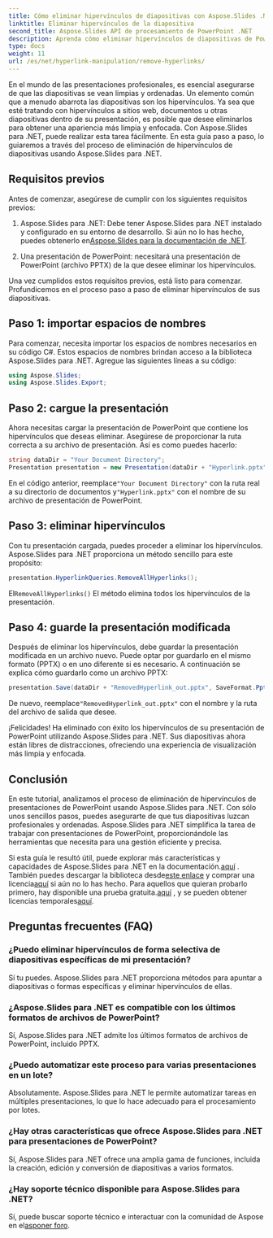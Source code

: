 ```yaml
---
title: Cómo eliminar hipervínculos de diapositivas con Aspose.Slides .NET
linktitle: Eliminar hipervínculos de la diapositiva
second_title: Aspose.Slides API de procesamiento de PowerPoint .NET
description: Aprenda cómo eliminar hipervínculos de diapositivas de PowerPoint usando Aspose.Slides para .NET. Crea presentaciones limpias y profesionales.
type: docs
weight: 11
url: /es/net/hyperlink-manipulation/remove-hyperlinks/
---
```


En el mundo de las presentaciones profesionales, es esencial asegurarse de que las diapositivas se vean limpias y ordenadas. Un elemento común que a menudo abarrota las diapositivas son los hipervínculos. Ya sea que esté tratando con hipervínculos a sitios web, documentos u otras diapositivas dentro de su presentación, es posible que desee eliminarlos para obtener una apariencia más limpia y enfocada. Con Aspose.Slides para .NET, puede realizar esta tarea fácilmente. En esta guía paso a paso, lo guiaremos a través del proceso de eliminación de hipervínculos de diapositivas usando Aspose.Slides para .NET.

## Requisitos previos

Antes de comenzar, asegúrese de cumplir con los siguientes requisitos previos:

1.  Aspose.Slides para .NET: Debe tener Aspose.Slides para .NET instalado y configurado en su entorno de desarrollo. Si aún no lo has hecho, puedes obtenerlo en[Aspose.Slides para la documentación de .NET](https://reference.aspose.com/slides/net/).

2. Una presentación de PowerPoint: necesitará una presentación de PowerPoint (archivo PPTX) de la que desee eliminar los hipervínculos.

Una vez cumplidos estos requisitos previos, está listo para comenzar. Profundicemos en el proceso paso a paso de eliminar hipervínculos de sus diapositivas.

## Paso 1: importar espacios de nombres

Para comenzar, necesita importar los espacios de nombres necesarios en su código C#. Estos espacios de nombres brindan acceso a la biblioteca Aspose.Slides para .NET. Agregue las siguientes líneas a su código:

```csharp
using Aspose.Slides;
using Aspose.Slides.Export;
```

## Paso 2: cargue la presentación

Ahora necesitas cargar la presentación de PowerPoint que contiene los hipervínculos que deseas eliminar. Asegúrese de proporcionar la ruta correcta a su archivo de presentación. Así es como puedes hacerlo:

```csharp
string dataDir = "Your Document Directory";
Presentation presentation = new Presentation(dataDir + "Hyperlink.pptx");
```

 En el código anterior, reemplace`"Your Document Directory"` con la ruta real a su directorio de documentos y`"Hyperlink.pptx"` con el nombre de su archivo de presentación de PowerPoint.

## Paso 3: eliminar hipervínculos

Con tu presentación cargada, puedes proceder a eliminar los hipervínculos. Aspose.Slides para .NET proporciona un método sencillo para este propósito:

```csharp
presentation.HyperlinkQueries.RemoveAllHyperlinks();
```

 El`RemoveAllHyperlinks()` El método elimina todos los hipervínculos de la presentación.

## Paso 4: guarde la presentación modificada

Después de eliminar los hipervínculos, debe guardar la presentación modificada en un archivo nuevo. Puede optar por guardarlo en el mismo formato (PPTX) o en uno diferente si es necesario. A continuación se explica cómo guardarlo como un archivo PPTX:

```csharp
presentation.Save(dataDir + "RemovedHyperlink_out.pptx", SaveFormat.Pptx);
```

 De nuevo, reemplace`"RemovedHyperlink_out.pptx"` con el nombre y la ruta del archivo de salida que desee.

¡Felicidades! Ha eliminado con éxito los hipervínculos de su presentación de PowerPoint utilizando Aspose.Slides para .NET. Sus diapositivas ahora están libres de distracciones, ofreciendo una experiencia de visualización más limpia y enfocada.

## Conclusión

En este tutorial, analizamos el proceso de eliminación de hipervínculos de presentaciones de PowerPoint usando Aspose.Slides para .NET. Con sólo unos sencillos pasos, puedes asegurarte de que tus diapositivas luzcan profesionales y ordenadas. Aspose.Slides para .NET simplifica la tarea de trabajar con presentaciones de PowerPoint, proporcionándole las herramientas que necesita para una gestión eficiente y precisa.

Si esta guía le resultó útil, puede explorar más características y capacidades de Aspose.Slides para .NET en la documentación.[aquí](https://reference.aspose.com/slides/net/) . También puedes descargar la biblioteca desde[este enlace](https://releases.aspose.com/slides/net/) y comprar una licencia[aquí](https://purchase.aspose.com/buy) si aún no lo has hecho. Para aquellos que quieran probarlo primero, hay disponible una prueba gratuita.[aquí](https://releases.aspose.com/) , y se pueden obtener licencias temporales[aquí](https://purchase.aspose.com/temporary-license/).

## Preguntas frecuentes (FAQ)

### ¿Puedo eliminar hipervínculos de forma selectiva de diapositivas específicas de mi presentación?
Sí tu puedes. Aspose.Slides para .NET proporciona métodos para apuntar a diapositivas o formas específicas y eliminar hipervínculos de ellas.

### ¿Aspose.Slides para .NET es compatible con los últimos formatos de archivos de PowerPoint?
Sí, Aspose.Slides para .NET admite los últimos formatos de archivos de PowerPoint, incluido PPTX.

### ¿Puedo automatizar este proceso para varias presentaciones en un lote?
Absolutamente. Aspose.Slides para .NET le permite automatizar tareas en múltiples presentaciones, lo que lo hace adecuado para el procesamiento por lotes.

### ¿Hay otras características que ofrece Aspose.Slides para .NET para presentaciones de PowerPoint?
Sí, Aspose.Slides para .NET ofrece una amplia gama de funciones, incluida la creación, edición y conversión de diapositivas a varios formatos.

### ¿Hay soporte técnico disponible para Aspose.Slides para .NET?
 Sí, puede buscar soporte técnico e interactuar con la comunidad de Aspose en el[asponer foro](https://forum.aspose.com/).